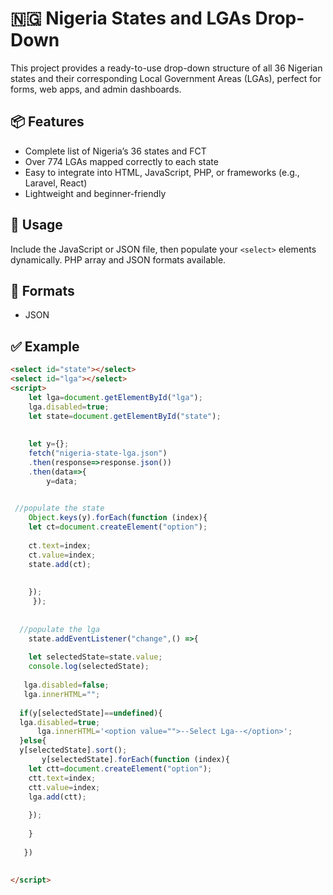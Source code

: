 # 🇳🇬 Nigeria States and LGAs Drop-Down

This project provides a ready-to-use drop-down structure of all 36 Nigerian states and their corresponding Local Government Areas (LGAs), perfect for forms, web apps, and admin dashboards.

## 📦 Features

- Complete list of Nigeria’s 36 states and FCT
- Over 774 LGAs mapped correctly to each state
- Easy to integrate into HTML, JavaScript, PHP, or frameworks (e.g., Laravel, React)
- Lightweight and beginner-friendly

## 🚀 Usage

Include the JavaScript or JSON file, then populate your `<select>` elements dynamically. PHP array and JSON formats available.

## 📂 Formats

- JSON

## ✅ Example

```html
<select id="state"></select>
<select id="lga"></select>
<script>
    let lga=document.getElementById("lga");
    lga.disabled=true;
    let state=document.getElementById("state");
   
    
    let y={};
    fetch("nigeria-state-lga.json")
    .then(response=>response.json())
    .then(data=>{
        y=data;
        

 //populate the state
    Object.keys(y).forEach(function (index){
    let ct=document.createElement("option");
    
    ct.text=index;
    ct.value=index;
    state.add(ct);
    
          
    });
     });
    
    
  //populate the lga
    state.addEventListener("change",() =>{
    
    let selectedState=state.value;
    console.log(selectedState);
   
   lga.disabled=false;
   lga.innerHTML="";
   
  if(y[selectedState]==undefined){
  lga.disabled=true;
      lga.innerHTML='<option value="">--Select Lga--</option>';
  }else{
  y[selectedState].sort();
       y[selectedState].forEach(function (index){
    let ctt=document.createElement("option");
    ctt.text=index;
    ctt.value=index;
    lga.add(ctt);
     
    });
    
    }
    
   })
    
    
</script>